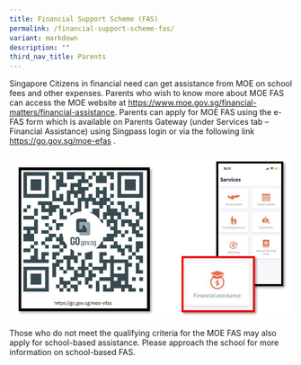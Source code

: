 ```yaml
---
title: Financial Support Scheme (FAS)
permalink: /financial-support-scheme-fas/
variant: markdown
description: ""
third_nav_title: Parents
---
```

Singapore Citizens in financial need can get assistance from MOE on school fees and other expenses. Parents who wish to know more about MOE FAS can access the MOE website at https://www.moe.gov.sg/financial-matters/financial-assistance. Parents can apply for MOE FAS using the e-FAS form which is available on Parents Gateway (under Services tab – Financial Assistance) using Singpass login or via the following link https://go.gov.sg/moe-efas .

![Financial Support Scheme(FAS)](/images/MOE_FAS_forms.jpg)

Those who do not meet the qualifying criteria for the MOE FAS may also apply for school-based assistance. Please approach the school for more information on school-based FAS.